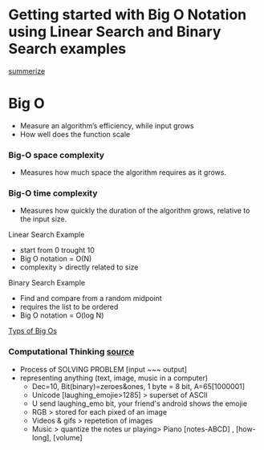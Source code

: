 # Getting started with Big O Notation using Linear Search and Binary Search examples

[summerize](https://towardsdatascience.com/introduction-to-big-o-notation-820d2e25d3fd)

# Big O
- Measure an algorithm’s efficiency, while input grows
- How well does the function scale

### Big-O space complexity
- Measures how much space the algorithm requires as it grows.
### Big-O time complexity
- Measures how quickly the duration of the algorithm grows, relative to the input size.



Linear Search Example 
- start from 0 trought 10
- Big O notation = O(N)
- complexity > directly related to size

Binary Search Example
- Find and compare from a random midpoint
- requires the list to be ordered
- Big O notation = O(log N)

[Typs of Big Os](https://miro.medium.com/v2/resize:fit:640/format:webp/1*WBYUz6Lh2Z21DQnEk-MWFQ.png)

### Computational Thinking [source](https://youtu.be/jjqgP9dpD1k)
- Process of SOLVING PROBLEM [input ~~~ output]
- representing anything (text, image, music in a computer)
    - Dec=10, Bit(binary)=zeroes&ones, 1 byte = 8 bit, A=65[1000001]
    - Unicode [laughing_emojie>1285] > superset of ASCII
    - U send laughing_emo bit, your friend's android shows the emojie
    - RGB > stored for each pixed of an image
    - Videos & gifs > repetetion of images
    - Music > quantize the notes ur playing> Piano [notes-ABCD] , [how-long], [volume]

